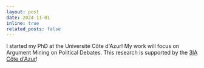 ```yaml
---
layout: post
date: 2024-11-01
inline: true
related_posts: false
---
```


I started my PhD at the Université Côte d'Azur! My work will focus on Argument Mining on Political Debates. This
research is supported by the [3IA Côte d'Azur](https://3ia.univ-cotedazur.eu)!